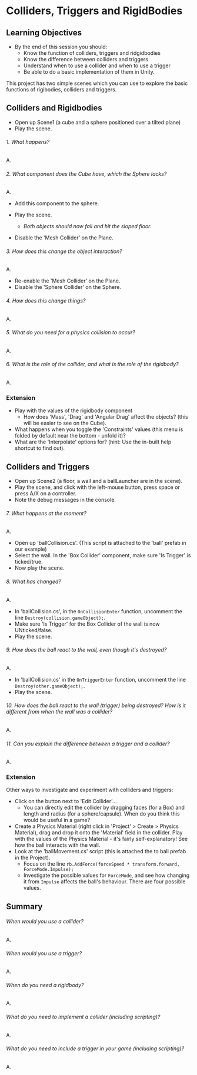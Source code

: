 # Colliders, Triggers and RigidBodies

## Learning Objectives

- By the end of this session you should:
  - Know the function of colliders, triggers and ridgidbodies
  - Know the difference between colliders and triggers
  - Understand when to use a collider and when to use a trigger
  - Be able to do a basic implementation of them in Unity.

This project has two simple scenes which you can use to explore the basic functions of rigibodies, colliders and triggers.

## Colliders and Rigidbodies

  - Open up Scene1 (a cube and a sphere positioned over a tilted plane)
  - Play the scene.

  ###### 1. What happens?
  A.



  ###### 2. What component does the Cube have, which the Sphere lacks?
  A.



  - Add this component to the sphere.
  - Play the scene.
    - *Both objects should now fall and hit the sloped floor.*

  - Disable the 'Mesh Collider' on the Plane.

  ###### 3. How does this change the object interaction?
  A.



  - Re-enable the 'Mesh Collider' on the Plane.
  - Disable the 'Sphere Collider' on the Sphere.

  ###### 4. How does this change things?
  A.



  ###### 5. What do you need for a physics collision to occur?
  A.



  ###### 6. What is the role of the collider, and what is the role of the rigidbody?
  A.



  ### Extension

  - Play with the values of the rigidbody component
    - How does 'Mass', 'Drag' and 'Angular Drag' affect the objects? (this will be easier to see on the Cube).
  - What happens when you toggle the 'Constraints' values (this menu is folded by default near the bottom - unfold it)?
  - What are the 'Interpolate' options for? (hint: Use the in-built help shortcut to find out).



## Colliders and Triggers

  - Open up Scene2 (a floor, a wall and a ballLauncher are in the scene).
  - Play the scene, and click with the left-mouse button, press space or press A/X on a controller.
  - Note the debug messages in the console.

  ###### 7. What happens at the moment?
  A.



  - Open up 'ballCollision.cs'. (This script is attached to the 'ball' prefab in our example)
  - Select the wall. In the 'Box Collider' component, make sure 'Is Trigger' is ticked/true.
  - Now play the scene.

  ###### 8. What has changed?
  A.



  - In 'ballCollision.cs', in the `OnCollisionEnter` function, uncomment the line `Destroy(collision.gameObject);`.
  - Make sure 'Is Trigger' for the Box Collider of the wall is now UNticked/false.
  - Play the scene.

  ###### 9. How does the ball react to the wall, even though it's destroyed?
  A.



  - In 'ballCollision.cs' in the `OnTriggerEnter` function, uncomment the line `Destroy(other.gameObject);`.
  - Play the scene.

  ###### 10. How does the ball react to the wall (trigger) being destroyed? How is it different from when the wall was a collider?
  A.



  ###### 11. Can you explain the difference between a trigger and a collider?
  A.


### Extension

Other ways to investigate and experiment with colliders and triggers:

- Click on the button next to 'Edit Collider'...
	- You can directly edit the collider by dragging faces (for a Box) and length and radius (for a sphere/capsule). When do you think this would be useful in a game?
- 	Create a Physics Material (right click in 'Project' > Create > Physics Material), drag and drop it onto the 'Material' field in the collider. Play with the values of the Physics Material - it's fairly self-explanatory! See how the ball interacts with the wall.
- Look at the 'ballMovement.cs' script (this is attached the to ball prefab in the Project).
  - Focus on the line `rb.AddForce(forceSpeed * transform.forward, ForceMode.Impulse);`
  - Investigate the possible values for `ForceMode`, and see how changing it from `Impulse` affects the ball's behaviour. There are four possible values.



## Summary

  ###### When would you use a collider?

A.



  ###### When would you use a trigger?
  A.



  ###### When do you need a rigidbody?
  A.



  ###### What do you need to implement a collider (including scripting)?
  A.



  ###### What do you need to include a trigger in your game (including scripting)?
  A.	

